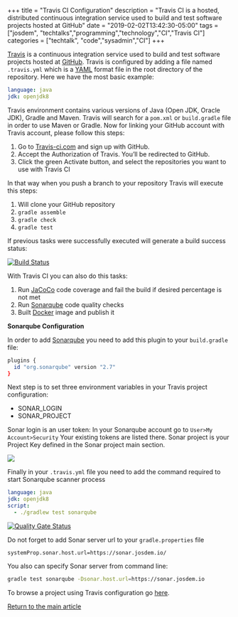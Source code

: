 +++
title =  "Travis CI Configuration"
description = "Travis CI is a hosted, distributed continuous integration service used to build and test software projects hosted at GitHub"
date = "2019-02-02T13:42:30-05:00"
tags = ["josdem", "techtalks","programming","technology","CI","Travis CI"]
categories = ["techtalk", "code","sysadmin","CI"]
+++

[Travis](https://travis-ci.com/) is a continuous integration service used to build and test software projects hosted at [GitHub](https://github.com/). Travis is configured by adding a file named `.travis.yml` which is a [YAML](https://en.wikipedia.org/wiki/YAML) format file in the root directory of the repository. Here we have the most basic example:

```yml
language: java
jdk: openjdk8
```

Travis environment contains various versions of Java (Open JDK, Oracle JDK), Gradle and Maven. Travis will search for a `pom.xml` or `build.gradle` file in order to use Maven or Gradle. Now for linking your GitHub account with Travis account, please follow this steps:

1. Go to [Travis-ci.com](https://travis-ci.com/) and sign up with GitHub.
2. Accept the Authorization of Travis. You’ll be redirected to GitHub.
3. Click the green Activate button, and select the repositories you want to use with Travis CI

In that way when you push a branch to your repository Travis will execute this steps:

1. Will clone your GitHub repository
2. `gradle assemble`
3. `gradle check`
4. `gradle test`

If previous tasks were successfully executed will generate a build success status:

[![Build Status](https://travis-ci.com/josdem/jugoterapia-webflux.svg?branch=master)](https://travis-ci.com/josdem/jugoterapia-webflux)

With Travis CI you can also do this tasks:

1. Run [JaCoCo](https://github.com/jacoco/jacoco) code coverage and fail the build if desired percentage is not met
2. Run [Sonarqube](https://www.sonarqube.org/) code quality checks
3. Built [Docker](https://www.docker.com/) image and publish it


**Sonarqube Configuration**

In order to add [Sonarqube](https://www.sonarqube.org/) you need to add this plugin to your `build.gradle` file:

```bash
plugins {
  id "org.sonarqube" version "2.7"
}
```

Next step is to set three environment variables in your Travis project configuration:

* SONAR_LOGIN
* SONAR_PROJECT

Sonar login is an user token: In your Sonarqube account go to `User>My Account>Security` Your existing tokens are listed there. Sonar project is your Project Key defined in the Sonar project main section.

<img src="/img/techtalks/sysadmin/travis.png">

Finally in your `.travis.yml` file you need to add the command required to start Sonarqube scanner process

```yml
language: java
jdk: openjdk8
script:
  - ./gradlew test sonarqube
```

[![Quality Gate Status](https://sonar.josdem.io/api/project_badges/measure?project=com.jos.dem.jugoterapia.webflux%3Ajugoterapia-webflux&metric=alert_status)](https://sonar.josdem.io/dashboard?id=com.jos.dem.jugoterapia.webflux%3Ajugoterapia-webflux)

Do not forget to add Sonar server url to your `gradle.properties` file

```properties
systemProp.sonar.host.url=https://sonar.josdem.io/
```

You also can specify Sonar server from command line:

```bash
gradle test sonarqube -Dsonar.host.url=https://sonar.josdem.io
```

To browse a project using Travis configuration go [here](https://github.com/josdem/jugoterapia-webflux).

[Return to the main article](/techtalk/sysadmin)
